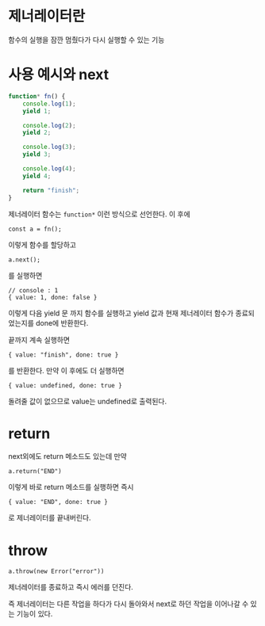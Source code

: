 
# 제너레이터란
함수의 실행을 잠깐 멈췄다가 다시 실행할 수 있는 기능

# 사용 예시와 next

```javascript
function* fn() {
	console.log(1);
	yield 1;

	console.log(2);
	yield 2;

	console.log(3);
	yield 3;

	console.log(4);
	yield 4;

	return "finish";
}
```

제너레이터 함수는 `function*` 이런 방식으로 선언한다.
이 후에 

```
const a = fn();
```

이렇게 함수를 할당하고

```
a.next();
```
를 실행하면

```
// console : 1
{ value: 1, done: false }
```


이렇게 다음 yield 문 까지 함수를 실행하고 yield 값과 현재 제너레이터 함수가 종료되었는지를 done에 반환한다.

끝까지 계속 실행하면 

```
{ value: "finish", done: true }
```

를 반환한다. 만약 이 후에도 더 실행하면

```
{ value: undefined, done: true }
```

돌려줄 값이 없으므로 value는 undefined로 출력된다.


# return

next외에도 return 메소드도 있는데 만약

```
a.return("END")
```

이렇게 바로 return 메소드를 실행하면 즉시

```
{ value: "END", done: true }
```
로 제너레이터를 끝내버린다.

# throw

```
a.throw(new Error("error"))
```
제너레이터를 종료하고 즉시 에러를 던진다.


즉 제너레이터는 다른 작업을 하다가 다시 돌아와서 next로 하던 작업을 이어나갈 수 있는 기능이 있다.
